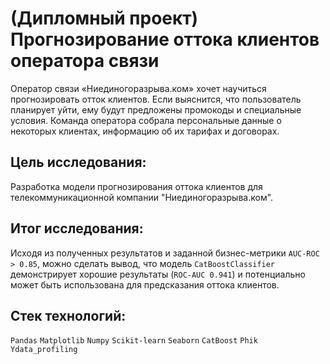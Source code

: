 # (Дипломный проект) Прогнозирование оттока клиентов оператора связи

Оператор связи «Ниединогоразрыва.ком» хочет научиться прогнозировать отток клиентов. Если выяснится, что пользователь планирует уйти, ему будут предложены промокоды и специальные условия. Команда оператора собрала персональные данные о некоторых клиентах, информацию об их тарифах и договорах.
## Цель исследования:

Разработка модели прогнозирования оттока клиентов для телекоммуникационной компании "Ниединогоразрыва.ком".

## Итог исследования:

Исходя из полученных результатов и заданной бизнес-метрики `AUC-ROC > 0.85`, можно сделать вывод, что модель `CatBoostClassifier` демонстрирует хорошие результаты (`ROC-AUC 0.941`) и потенциально может быть использована для предсказания оттока клиентов.


## Стек технологий:

`Pandas` `Matplotlib` `Numpy` `Scikit-learn` `Seaborn` `CatBoost` `Phik` `Ydata_profiling`

